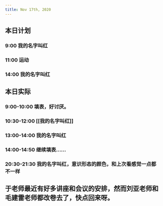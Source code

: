 ```yaml
---
title: Nov 17th, 2020
---
```


## 本日计划
### 9:00 我的名字叫红
### 11:00 运动
### 14:00 我的名字叫红
## 本日实际
### 9:00-10:00 填表，好讨厌。
### 10:30-12:00 [[我的名字叫红]]
### 13:00-14:00  我的名字叫红
### 14:00-14:50 继续填表……
### 20:30-21:30  我的名字叫红，意识形态的颜色，和上次看感觉一点都不一样
## 于老师最近有好多讲座和会议的安排，然而刘亚老师和毛建雷老师都改卷去了，快点回来呀。
